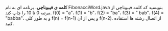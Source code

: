 **کلمه ی فیبوناچی.** برنامه ای به نام FibonacciWord.java بنویسید که کلمه فیبوناچی از مرتبه 0 تا 10 را چاپ کند. f(0) = "a"، f(1) = "b"، f(2) = "ba"، f(3) = " bab"، f(4) = "babba"، و به طور کلی f(n) = f(n-1) و پس از آن f(n-2). از اتصال رشته ها استفاده کنید.
